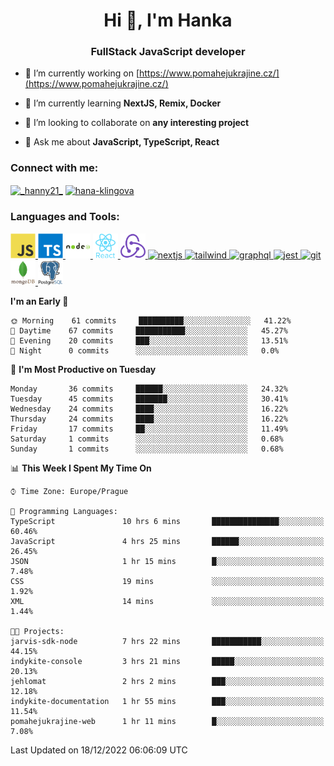 <h1 align="center">Hi 👋, I'm Hanka</h1>
<h3 align="center">FullStack JavaScript developer</h3>

- 🔭 I’m currently working on [https://www.pomahejukrajine.cz/](https://www.pomahejukrajine.cz/)

- 🌱 I’m currently learning **NextJS, Remix, Docker**

- 👯 I’m looking to collaborate on **any interesting project**

- 💬 Ask me about **JavaScript, TypeScript, React**

<h3 align="left">Connect with me:</h3>
<p align="left">
<a href="https://twitter.com/_hanny21_" target="blank"><img align="center" src="https://raw.githubusercontent.com/rahuldkjain/github-profile-readme-generator/master/src/images/icons/Social/twitter.svg" alt="_hanny21_" height="30" width="40" /></a>
<a href="https://linkedin.com/in/hana-klingova" target="blank"><img align="center" src="https://raw.githubusercontent.com/rahuldkjain/github-profile-readme-generator/master/src/images/icons/Social/linked-in-alt.svg" alt="hana-klingova" height="30" width="40" /></a>
</p>

<h3 align="left">Languages and Tools:</h3>
<p align="left"> 
<a href="https://developer.mozilla.org/en-US/docs/Web/JavaScript" target="_blank" rel="noreferrer"> <img src="https://raw.githubusercontent.com/devicons/devicon/master/icons/javascript/javascript-original.svg" alt="javascript" width="40" height="40"/> </a> 
<a href="https://www.typescriptlang.org/" target="_blank" rel="noreferrer"> <img src="https://raw.githubusercontent.com/devicons/devicon/master/icons/typescript/typescript-original.svg" alt="typescript" width="40" height="40"/> </a> 
<a href="https://nodejsorg" target="_blank" rel="noreferrer"> <img src="https://raw.githubusercontent.com/devicons/devicon/master/icons/nodejs/nodejs-original-wordmark.svg" alt="nodejs" width="40" height="40"/> </a> 
<a href="https://reactjs.org/" target="_blank" rel="noreferrer"> <img src="https://raw.githubusercontent.com/devicons/devicon/master/icons/react/react-original-wordmark.svg" alt="react" width="40" height="40"/> </a> 
<a href="https://redux.js.org" target="_blank" rel="noreferrer"> <img src="https://raw.githubusercontent.com/devicons/devicon/master/icons/redux/redux-original.svg" alt="redux" width="40" height="40"/> </a> 
<a href="https://nextjs.org/" target="_blank" rel="noreferrer"> <img src="https://cdn.worldvectorlogo.com/logos/nextjs-2.svg" alt="nextjs" width="40" height="40"/> </a> 
<a href="https://tailwindcss.com/" target="_blank" rel="noreferrer"> <img src="https://www.vectorlogo.zone/logos/tailwindcss/tailwindcss-icon.svg" alt="tailwind" width="40" height="40"/> </a> 
<a href="https://graphql.org" target="_blank" rel="noreferrer"> <img src="https://www.vectorlogo.zone/logos/graphql/graphql-icon.svg" alt="graphql" width="40" height="40"/> </a> 
<a href="https://jestjs.io" target="_blank" rel="noreferrer"> <img src="https://www.vectorlogo.zone/logos/jestjsio/jestjsio-icon.svg" alt="jest" width="40" height="40"/> </a> 
<a href="https://git-scm.com/" target="_blank" rel="noreferrer"> <img src="https://www.vectorlogo.zone/logos/git-scm/git-scm-icon.svg" alt="git" width="40" height="40"/> </a> 
<a href="https://www.mongodb.com/" target="_blank" rel="noreferrer"> <img src="https://raw.githubusercontent.com/devicons/devicon/master/icons/mongodb/mongodb-original-wordmark.svg" alt="mongodb" width="40" height="40"/> </a>  
<a href="https://www.postgresql.org" target="_blank" rel="noreferrer"> <img src="https://raw.githubusercontent.com/devicons/devicon/master/icons/postgresql/postgresql-original-wordmark.svg" alt="postgresql" width="40" height="40"/> </a> 
</p>

<!--START_SECTION:waka-->
**I'm an Early 🐤** 

```text
🌞 Morning    61 commits     ██████████░░░░░░░░░░░░░░░   41.22% 
🌆 Daytime    67 commits     ███████████░░░░░░░░░░░░░░   45.27% 
🌃 Evening    20 commits     ███░░░░░░░░░░░░░░░░░░░░░░   13.51% 
🌙 Night      0 commits      ░░░░░░░░░░░░░░░░░░░░░░░░░   0.0%

```
📅 **I'm Most Productive on Tuesday** 

```text
Monday       36 commits     ██████░░░░░░░░░░░░░░░░░░░   24.32% 
Tuesday      45 commits     ███████░░░░░░░░░░░░░░░░░░   30.41% 
Wednesday    24 commits     ████░░░░░░░░░░░░░░░░░░░░░   16.22% 
Thursday     24 commits     ████░░░░░░░░░░░░░░░░░░░░░   16.22% 
Friday       17 commits     ██░░░░░░░░░░░░░░░░░░░░░░░   11.49% 
Saturday     1 commits      ░░░░░░░░░░░░░░░░░░░░░░░░░   0.68% 
Sunday       1 commits      ░░░░░░░░░░░░░░░░░░░░░░░░░   0.68%

```


📊 **This Week I Spent My Time On** 

```text
⌚︎ Time Zone: Europe/Prague

💬 Programming Languages: 
TypeScript               10 hrs 6 mins       ███████████████░░░░░░░░░░   60.46% 
JavaScript               4 hrs 25 mins       ██████░░░░░░░░░░░░░░░░░░░   26.45% 
JSON                     1 hr 15 mins        █░░░░░░░░░░░░░░░░░░░░░░░░   7.48% 
CSS                      19 mins             ░░░░░░░░░░░░░░░░░░░░░░░░░   1.92% 
XML                      14 mins             ░░░░░░░░░░░░░░░░░░░░░░░░░   1.44%

🐱‍💻 Projects: 
jarvis-sdk-node          7 hrs 22 mins       ███████████░░░░░░░░░░░░░░   44.15% 
indykite-console         3 hrs 21 mins       █████░░░░░░░░░░░░░░░░░░░░   20.13% 
jehlomat                 2 hrs 2 mins        ███░░░░░░░░░░░░░░░░░░░░░░   12.18% 
indykite-documentation   1 hr 55 mins        ███░░░░░░░░░░░░░░░░░░░░░░   11.54% 
pomahejukrajine-web      1 hr 11 mins        █░░░░░░░░░░░░░░░░░░░░░░░░   7.08%

```


 Last Updated on 18/12/2022 06:06:09 UTC
<!--END_SECTION:waka-->
